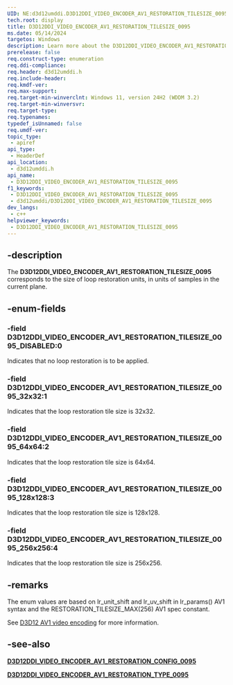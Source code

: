 ```yaml
---
UID: NE:d3d12umddi.D3D12DDI_VIDEO_ENCODER_AV1_RESTORATION_TILESIZE_0095
tech.root: display
title: D3D12DDI_VIDEO_ENCODER_AV1_RESTORATION_TILESIZE_0095
ms.date: 05/14/2024
targetos: Windows
description: Learn more about the D3D12DDI_VIDEO_ENCODER_AV1_RESTORATION_TILESIZE_0095 enumeration.
prerelease: false
req.construct-type: enumeration
req.ddi-compliance: 
req.header: d3d12umddi.h
req.include-header: 
req.kmdf-ver: 
req.max-support: 
req.target-min-winverclnt: Windows 11, version 24H2 (WDDM 3.2)
req.target-min-winversvr: 
req.target-type: 
req.typenames: 
typedef_isUnnamed: false
req.umdf-ver: 
topic_type:
 - apiref
api_type:
 - HeaderDef
api_location:
 - d3d12umddi.h
api_name:
 - D3D12DDI_VIDEO_ENCODER_AV1_RESTORATION_TILESIZE_0095
f1_keywords:
 - D3D12DDI_VIDEO_ENCODER_AV1_RESTORATION_TILESIZE_0095
 - d3d12umddi/D3D12DDI_VIDEO_ENCODER_AV1_RESTORATION_TILESIZE_0095
dev_langs:
 - c++
helpviewer_keywords:
 - D3D12DDI_VIDEO_ENCODER_AV1_RESTORATION_TILESIZE_0095
---
```


## -description

The **D3D12DDI_VIDEO_ENCODER_AV1_RESTORATION_TILESIZE_0095** corresponds to the size of loop restoration units, in units of samples in the current plane.

## -enum-fields

### -field D3D12DDI_VIDEO_ENCODER_AV1_RESTORATION_TILESIZE_0095_DISABLED:0

Indicates that no loop restoration is to be applied.

### -field D3D12DDI_VIDEO_ENCODER_AV1_RESTORATION_TILESIZE_0095_32x32:1

Indicates that the loop restoration tile size is 32x32.

### -field D3D12DDI_VIDEO_ENCODER_AV1_RESTORATION_TILESIZE_0095_64x64:2

Indicates that the loop restoration tile size is 64x64.

### -field D3D12DDI_VIDEO_ENCODER_AV1_RESTORATION_TILESIZE_0095_128x128:3

Indicates that the loop restoration tile size is 128x128.

### -field D3D12DDI_VIDEO_ENCODER_AV1_RESTORATION_TILESIZE_0095_256x256:4

Indicates that the loop restoration tile size is 256x256.

## -remarks

The enum values are based on lr_unit_shift and lr_uv_shift in lr_params() AV1 syntax and the RESTORATION_TILESIZE_MAX(256) AV1 spec constant.

See [D3D12 AV1 video encoding](/windows-hardware/drivers/display/video-encoding-d3d12-av1) for more information.

## -see-also

[**D3D12DDI_VIDEO_ENCODER_AV1_RESTORATION_CONFIG_0095**](ns-d3d12umddi-d3d12ddi_video_encoder_av1_restoration_config_0095.md)

[**D3D12DDI_VIDEO_ENCODER_AV1_RESTORATION_TYPE_0095**](ne-d3d12umddi-d3d12ddi_video_encoder_av1_restoration_type_0095.md)
